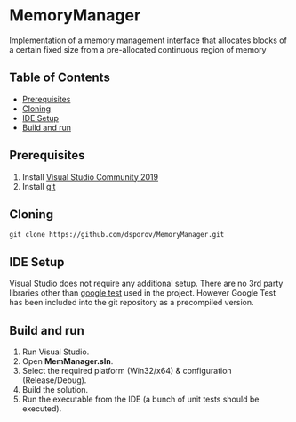 # MemoryManager

Implementation of a memory management interface that allocates blocks of a certain fixed size from a pre-allocated continuous region of memory

## Table of Contents
* [Prerequisites](#prerequisites)
* [Cloning](#cloning)
* [IDE Setup](#ide-setup)
* [Build and run](#build-run)

<a name="prerequisites"></a>
## Prerequisites
1. Install [Visual Studio Community 2019][1]
2. Install [git][0]

<a name="cloning"></a>
## Cloning
```
git clone https://github.com/dsporov/MemoryManager.git
```

<a name="ide-setup"></a>
## IDE Setup
Visual Studio does not require any additional setup. There are no 3rd party libraries other than [google test][2] used in the project. However Google Test has been included into the git repository as a precompiled version.

<a name="build-run"></a>
## Build and run
1. Run Visual Studio.
2. Open __MemManager.sln__.
3. Select the required platform (Win32/x64) & configuration (Release/Debug).
4. Build the solution.
5. Run the executable from the IDE (a bunch of unit tests should be executed).

[0]: https://git-scm.com/
[1]: https://visualstudio.microsoft.com/vs/community/
[2]: https://github.com/google/googletest
